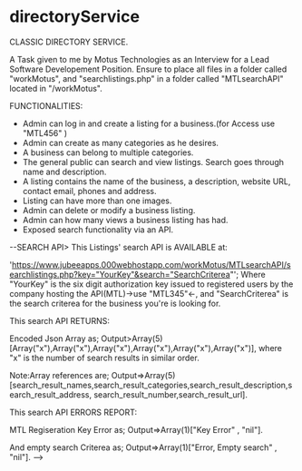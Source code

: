 # directoryService

CLASSIC DIRECTORY SERVICE.

A Task given to me by Motus Technologies as an Interview for a Lead Software Developement Position.
Ensure to place all files in a folder called "workMotus",
and "searchlistings.php" in a folder called "MTLsearchAPI" located in "/workMotus".

FUNCTIONALITIES:
* Admin can log in and create a listing for a business.(for Access use "MTL456" )
* Admin can create as many categories as he desires.
* A business can belong to multiple categories.
* The general public can search and view listings. Search goes through name and description.
* A listing contains the name of the business, a description, website URL, contact email, phones and address.
* Listing can have more than one images. 
* Admin can delete or modify a business listing.
* Admin can how many views a business listing has had. 
* Exposed search functionality via an API.

--SEARCH API>
This Listings' search API is AVAILABLE at:

'https://www.jubeeapps.000webhostapp.com/workMotus/MTLsearchAPI/searchlistings.php?key="YourKey"&search="SearchCriterea"';
Where "YourKey" is the six digit authorization key issued to registered users by the company hosting the API(MTL)->use "MTL345"<-, and "SearchCriterea" is the search criterea for the business you're is looking for.

This search API RETURNS:

Encoded Json Array as;
Output>Array(5)[Array("x"),Array("x"),Array("x"),Array("x"),Array("x"),Array("x")],
where "x" is the number of search results in similar order.

Note:Array references are;
Output=>Array(5)[search_result_names,search_result_categories,search_result_description,search_result_address,
search_result_number,search_result_url].

This search API ERRORS REPORT:

MTL Regiseration Key Error as;
Output=>Array(1)["Key Error" , "nil"].

And empty search Criterea as;
Output=>Array(1)["Error, Empty search" , "nil"].
-->
